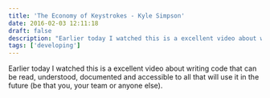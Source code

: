 ```yaml
---
title: 'The Economy of Keystrokes - Kyle Simpson'
date: 2016-02-03 12:11:18
draft: false
description: "Earlier today I watched this is a excellent video about writing code that can be read, understood, documented and accessible to all that will use it in the future (be that you, your team or anyone else)."
tags: ['developing']
---
```


Earlier today I watched this is a excellent video about writing code that can be read, understood, documented and accessible to all that will use it in the future (be that you, your team or anyone else).